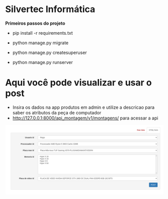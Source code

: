 # Silvertec Informática

**Primeiros passos do projeto**

- pip install -r requirements.txt
- python manage.py migrate
- python manage.py createsuperuser

- python manage.py runserver


# Aqui você pode visualizar e usar o post

- Insira os dados na app produtos em admin e utilize a descricao para saber os atributos da peça de computador 
- http://127.0.0.1:8000/api_montagem/v1/montagens/ para acessar a api
 
<img src="./static/home_api.png" alt="Rest Form">
